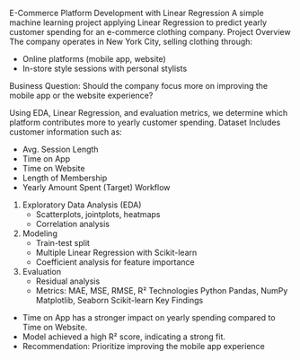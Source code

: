 E-Commerce Platform Development with Linear Regression
A simple machine learning project applying Linear Regression to predict yearly customer spending for an e-commerce clothing company.
Project Overview
The company operates in New York City, selling clothing through:
- Online platforms (mobile app, website)
- In-store style sessions with personal stylists

Business Question:
Should the company focus more on improving the mobile app or the website experience?

Using EDA, Linear Regression, and evaluation metrics, we determine which platform contributes more to yearly customer spending.
Dataset
Includes customer information such as:
- Avg. Session Length
- Time on App
- Time on Website
- Length of Membership
- Yearly Amount Spent (Target)
Workflow
1. Exploratory Data Analysis (EDA)
   - Scatterplots, jointplots, heatmaps
   - Correlation analysis
2. Modeling
   - Train-test split
   - Multiple Linear Regression with Scikit-learn
   - Coefficient analysis for feature importance
3. Evaluation
   - Residual analysis
   - Metrics: MAE, MSE, RMSE, R²
Technologies
Python
Pandas, NumPy
Matplotlib, Seaborn
Scikit-learn
Key Findings
- Time on App has a stronger impact on yearly spending compared to Time on Website.
- Model achieved a high R² score, indicating a strong fit.
- Recommendation: Prioritize improving the mobile app experience
